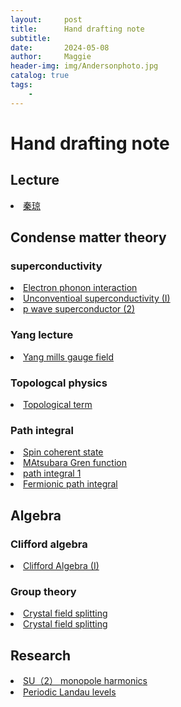 ```yaml
---
layout:     post
title:      Hand drafting note 
subtitle:   
date:       2024-05-08
author:     Maggie
header-img: img/Andersonphoto.jpg
catalog: true
tags:
    - 
---
```





# Hand drafting note 

## Lecture 
<li>
<a href="https://maggiexheuw.github.io/pdf/qinqiong.pdf.pdf">
秦琼
</a></li>


##  Condense matter theory 

###  superconductivity
<li>
<a href="https://maggiexheuw.github.io/pdf2/electron.pdf">
Electron phonon interaction
</a></li>


<li>
<a href="https://maggiexheuw.github.io/pdf/unconventional.pdf">
Unconventioal superconductivity (I)
</a></li>

<li>
<a href="https://maggiexheuw.github.io/pdf2/p wave.pdf">
p wave superconductor (2)
</a></li>


### Yang lecture 


<li>
<a href="https://maggiexheuw.github.io/Group/symmetry.pdf">
Yang mills gauge field  
</a></li>

### Topologcal physics


<li>
<a href="https://maggiexheuw.github.io/Group/topological.pdf">
Topological term
</a></li>




### Path integral

<li>
<a href="https://maggiexheuw.github.io/pdf/coherent state.pdf">
Spin coherent state
</a></li>


<li>
<a href="https://maggiexheuw.github.io/Group/green.pdf">
MAtsubara Gren function 
</a></li>

<li>
<a href="https://maggiexheuw.github.io/pdf2/path integral.pdf">
path integral 1
</a></li>


<li>
<a href="https://maggiexheuw.github.io/Group/path2.pdf">
Fermionic path integral 
</a></li>


## Algebra 

### Clifford algebra


<li>
<a href="https://maggiexheuw.github.io/pdf/clifford.pdf.pdf">
Clifford Algebra (I)
</a></li>


### Group theory

<li>
<a href="https://maggiexheuw.github.io/Group/crystal.pdf">
Crystal field splitting
</a></li>

<li>
<a href="https://maggiexheuw.github.io/Group/crystal field.pdf">
Crystal field splitting 
</a></li>



## Research


<li>
<a href="https://maggiexheuw.github.io/Group/su(2) harmonics.pdf">
SU（2） monopole harmonics 
</a></li>


<li>
<a href="https://maggiexheuw.github.io/Group/peridoic landaulevel.pdf">
Periodic Landau levels
</a></li>